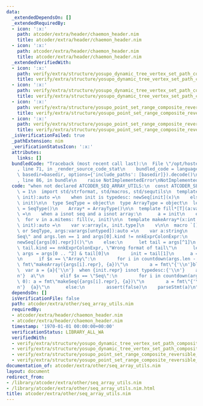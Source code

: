 ```yaml
---
data:
  _extendedDependsOn: []
  _extendedRequiredBy:
  - icon: ':x:'
    path: atcoder/extra/header/chaemon_header.nim
    title: atcoder/extra/header/chaemon_header.nim
  - icon: ':x:'
    path: atcoder/extra/header/chaemon_header.nim
    title: atcoder/extra/header/chaemon_header.nim
  _extendedVerifiedWith:
  - icon: ':x:'
    path: verify/extra/structure/yosupo_dynamic_tree_vertex_set_path_composite_link_cut_tree_test.nim
    title: verify/extra/structure/yosupo_dynamic_tree_vertex_set_path_composite_link_cut_tree_test.nim
  - icon: ':x:'
    path: verify/extra/structure/yosupo_dynamic_tree_vertex_set_path_composite_link_cut_tree_test.nim
    title: verify/extra/structure/yosupo_dynamic_tree_vertex_set_path_composite_link_cut_tree_test.nim
  - icon: ':x:'
    path: verify/extra/structure/yosupo_point_set_range_composite_reversible_splay_tree_test.nim
    title: verify/extra/structure/yosupo_point_set_range_composite_reversible_splay_tree_test.nim
  - icon: ':x:'
    path: verify/extra/structure/yosupo_point_set_range_composite_reversible_splay_tree_test.nim
    title: verify/extra/structure/yosupo_point_set_range_composite_reversible_splay_tree_test.nim
  _isVerificationFailed: true
  _pathExtension: nim
  _verificationStatusIcon: ':x:'
  attributes:
    links: []
  bundledCode: "Traceback (most recent call last):\n  File \"/opt/hostedtoolcache/Python/3.9.6/x64/lib/python3.9/site-packages/onlinejudge_verify/documentation/build.py\"\
    , line 71, in _render_source_code_stat\n    bundled_code = language.bundle(stat.path,\
    \ basedir=basedir, options={'include_paths': [basedir]}).decode()\n  File \"/opt/hostedtoolcache/Python/3.9.6/x64/lib/python3.9/site-packages/onlinejudge_verify/languages/nim.py\"\
    , line 86, in bundle\n    raise NotImplementedError\nNotImplementedError\n"
  code: "when not declared ATCODER_SEQ_ARRAY_UTILS:\n  const ATCODER_SEQ_ARRAY_UTILS*\
    \ = 1\n  import std/strformat, std/macros, std/sequtils\n  template makeSeq*(x:int;\
    \ init):auto =\n    when init is typedesc: newSeq[init](x)\n    else: newSeqWith(x,\
    \ init)\n\n  type SeqType = object\n  type ArrayType = object\n  let\n    Seq*\
    \ = SeqType()\n    Array* = ArrayType()\n\n  template fill*[T](a:var T, init)\
    \ =\n    when a isnot seq and a isnot array:\n      a = init\n    else:\n    \
    \  for v in a.mitems: fill(v, init)\n\n  template makeArray*(x:int or Slice[int];\
    \ init):auto =\n    var v:array[x, init.type]\n    v\n\n  macro `[]`*(x:ArrayType\
    \ or SeqType, args:varargs[untyped]):auto =\n    var a:string\n    if $x == \"\
    Seq\" and args.len == 1 and args[0].kind != nnkExprColonExpr:\n      a = fmt\"\
    newSeq[{args[0].repr}]()\"\n    else:\n      let tail = args[^1]\n      assert\
    \ tail.kind == nnkExprColonExpr, \"Wrong format of tail\"\n      let\n       \
    \ args = args[0 .. ^2] & tail[0]\n        init = tail[1]\n      a = fmt\"{init.repr}\"\
    \n      if $x == \"Array\":\n        for i in countdown(args.len - 1, 0): a =\
    \ fmt\"makeArray({args[i].repr}, {a})\"\n        a = fmt\"{'\\n'}block:{'\\n'}\
    \  var a = {a}{'\\n'}  when {init.repr} isnot typedesc:{'\\n'}    a.fill({init.repr}){'\\\
    n'}  a\"\n      elif $x == \"Seq\":\n        for i in countdown(args.len - 1,\
    \ 0): a = fmt\"makeSeq({args[i].repr}, {a})\"\n        a = fmt\"{'\\n'}block:{'\\\
    n'}  {a}\"\n      else:\n        assert(false)\n    parseStmt(a)\n"
  dependsOn: []
  isVerificationFile: false
  path: atcoder/extra/other/seq_array_utils.nim
  requiredBy:
  - atcoder/extra/header/chaemon_header.nim
  - atcoder/extra/header/chaemon_header.nim
  timestamp: '1970-01-01 00:00:00+00:00'
  verificationStatus: LIBRARY_ALL_WA
  verifiedWith:
  - verify/extra/structure/yosupo_dynamic_tree_vertex_set_path_composite_link_cut_tree_test.nim
  - verify/extra/structure/yosupo_dynamic_tree_vertex_set_path_composite_link_cut_tree_test.nim
  - verify/extra/structure/yosupo_point_set_range_composite_reversible_splay_tree_test.nim
  - verify/extra/structure/yosupo_point_set_range_composite_reversible_splay_tree_test.nim
documentation_of: atcoder/extra/other/seq_array_utils.nim
layout: document
redirect_from:
- /library/atcoder/extra/other/seq_array_utils.nim
- /library/atcoder/extra/other/seq_array_utils.nim.html
title: atcoder/extra/other/seq_array_utils.nim
---
```

